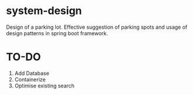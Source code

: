 # system-design
Design of a parking lot. Effective suggestion of parking spots and usage of design patterns in spring boot framework.

# TO-DO 
1) Add Database
2) Containerize
3) Optimise existing search 
